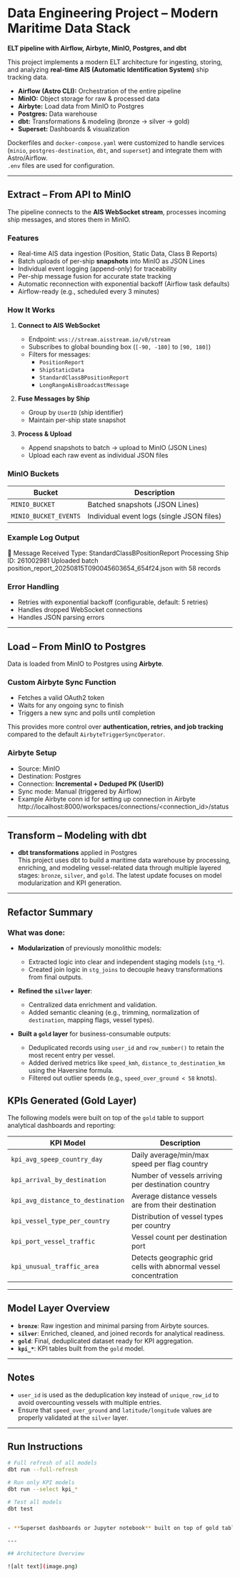 # Data Engineering Project – Modern Maritime Data Stack  
**ELT pipeline with Airflow, Airbyte, MinIO, Postgres, and dbt**  

This project implements a modern ELT architecture for ingesting, storing, and analyzing **real-time AIS (Automatic Identification System)** ship tracking data.  

- **Airflow (Astro CLI):** Orchestration of the entire pipeline  
 - **MinIO:** Object storage for raw & processed data  
 - **Airbyte:** Load data from MinIO to Postgres 
- **Postgres:** Data warehouse  
- **dbt:** Transformations & modeling (bronze → silver → gold)  
- **Superset:** Dashboards & visualization  

Dockerfiles and `docker-compose.yaml` were customized to handle services (`minio`, `postgres-destination`, `dbt`, and `superset`) and integrate them with Astro/Airflow.  
`.env` files are used for configuration.  

---

## Extract – From API to MinIO

The pipeline connects to the **AIS WebSocket stream**, processes incoming ship messages, and stores them in MinIO.  

### Features
- Real-time AIS data ingestion (Position, Static Data, Class B Reports)  
- Batch uploads of per-ship **snapshots** into MinIO as JSON Lines  
- Individual event logging (append-only) for traceability  
- Per-ship message fusion for accurate state tracking  
- Automatic reconnection with exponential backoff (Airflow task defaults)  
- Airflow-ready (e.g., scheduled every 3 minutes)  


### How It Works
1. **Connect to AIS WebSocket**  
   - Endpoint: `wss://stream.aisstream.io/v0/stream`  
   - Subscribes to global bounding box (`[-90, -180]` to `[90, 180]`)  
   - Filters for messages:  
     - `PositionReport`  
     - `ShipStaticData`  
     - `StandardClassBPositionReport`  
     - `LongRangeAisBroadcastMessage`  

2. **Fuse Messages by Ship**  
   - Group by `UserID` (ship identifier)  
   - Maintain per-ship state snapshot  

3. **Process & Upload**  
   - Append snapshots to batch → upload to MinIO (JSON Lines)  
   - Upload each raw event as individual JSON files  

### MinIO Buckets
| Bucket               | Description                               |
|-----------------------|-------------------------------------------|
| `MINIO_BUCKET`        | Batched snapshots (JSON Lines)           |
| `MINIO_BUCKET_EVENTS` | Individual event logs (single JSON files)|  

### Example Log Output
📡 Message Received Type: StandardClassBPositionReport
Processing Ship ID: 261002981
Uploaded batch position_report_20250815T090045603654_654f24.json with 58 records


### Error Handling
- Retries with exponential backoff (configurable, default: 5 retries)  
- Handles dropped WebSocket connections  
- Handles JSON parsing errors  

---

## Load – From MinIO to Postgres  

Data is loaded from MinIO to Postgres using **Airbyte**.  

### Custom Airbyte Sync Function
- Fetches a valid OAuth2 token  
- Waits for any ongoing sync to finish  
- Triggers a new sync and polls until completion  

This provides more control over **authentication, retries, and job tracking** compared to the default `AirbyteTriggerSyncOperator`.  

### Airbyte Setup
- Source: MinIO  
- Destination: Postgres  
- Connection: **Incremental + Deduped PK (UserID)**  
- Sync mode: Manual (triggered by Airflow)  
- Example Airbyte conn id for setting up connection in Airbyte
http://localhost:8000/workspaces/connections/<connection_id>/status  


---

## Transform – Modeling with dbt  

- **dbt transformations** applied in Postgres  
This project uses dbt to build a maritime data warehouse by processing, enriching, and modeling vessel-related data through multiple layered stages: `bronze`, `silver`, and `gold`. The latest update focuses on model modularization and KPI generation.

---

## Refactor Summary

### What was done:

- **Modularization** of previously monolithic models:
  - Extracted logic into clear and independent staging models (`stg_*`).
  - Created join logic in `stg_joins` to decouple heavy transformations from final outputs.

- **Refined the `silver` layer**:
  - Centralized data enrichment and validation.
  - Added semantic cleaning (e.g., trimming, normalization of `destination`, mapping flags, vessel types).

- **Built a `gold` layer** for business-consumable outputs:
  - Deduplicated records using `user_id` and `row_number()` to retain the most recent entry per vessel.
  - Added derived metrics like `speed_kmh`, `distance_to_destination_km` using the Haversine formula.
  - Filtered out outlier speeds (e.g., `speed_over_ground < 58` knots).



## KPIs Generated (Gold Layer)

The following models were built on top of the `gold` table to support analytical dashboards and reporting:

| KPI Model                            | Description                                                           |
|-------------------------------------|-----------------------------------------------------------------------|
| `kpi_avg_speep_country_day`         | Daily average/min/max speed per flag country                          |
| `kpi_arrival_by_destination`        | Number of vessels arriving per destination country                    |
| `kpi_avg_distance_to_destination`   | Average distance vessels are from their destination                   |
| `kpi_vessel_type_per_country`       | Distribution of vessel types per country                              |
| `kpi_port_vessel_traffic`           | Vessel count per destination port                                     |
| `kpi_unusual_traffic_area`          | Detects geographic grid cells with abnormal vessel concentration      |

---

## Model Layer Overview

- **`bronze`**: Raw ingestion and minimal parsing from Airbyte sources.
- **`silver`**: Enriched, cleaned, and joined records for analytical readiness.
- **`gold`**: Final, deduplicated dataset ready for KPI aggregation.
- **`kpi_*`**: KPI tables built from the `gold` model.

---

## Notes

- `user_id` is used as the deduplication key instead of `unique_row_id` to avoid overcounting vessels with multiple entries.
- Ensure that `speed_over_ground` and `latitude/longitude` values are properly validated at the `silver` layer.

---

## Run Instructions

```bash
# Full refresh of all models
dbt run --full-refresh

# Run only KPI models
dbt run --select kpi_*

# Test all models
dbt test  


- **Superset dashboards or Jupyter notebook** built on top of gold tables  

---

## Architecture Overview

![alt text](image.png)


